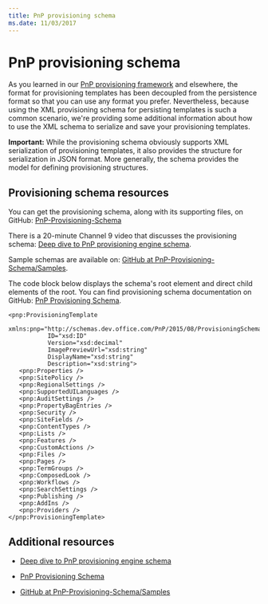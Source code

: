 ```yaml
---
title: PnP provisioning schema
ms.date: 11/03/2017
---
```

# PnP provisioning schema

As you learned in our [PnP provisioning framework](pnp-provisioning-framework.md) and elsewhere, the format for provisioning templates has been decoupled from the persistence format so that you can use any format you prefer. Nevertheless, because using the XML provisioning schema for persisting templates is such a common scenario, we're providing some additional information about how to use the XML schema to serialize and save your provisioning templates.

**Important:** While the provisioning schema obviously supports XML serialization of provisioning templates, it also provides the structure for serialization in JSON format. More generally, the schema provides the model for defining provisioning structures.

## Provisioning schema resources

You can get the provisioning schema, along with its supporting files, on GitHub: [PnP-Provisioning-Schema](https://github.com/SharePoint/PnP-Provisioning-Schema)

There is a 20-minute Channel 9 video that discusses the provisioning schema: [Deep dive to PnP provisioning engine schema](https://channel9.msdn.com/blogs/OfficeDevPnP/Deep-dive-to-PnP-provisioning-engine-schema).

Sample schemas are available on: [GitHub at PnP-Provisioning-Schema/Samples](https://github.com/SharePoint/PnP-Provisioning-Schema/tree/master/Samples).

The code block below displays the schema's root element and direct child elements of the root. You can find provisioning schema documentation on GitHub: [PnP Provisioning Schema](https://github.com/SharePoint/PnP-Sites-Core/blob/dev/Core/Tools/OfficeDevPnP.Core.Tools.DocsGenerator/OfficeDevPnP.Core.Tools.DocsGenerator/ProvisioningSchema-2015-08.md).

```
<pnp:ProvisioningTemplate
           xmlns:pnp="http://schemas.dev.office.com/PnP/2015/08/ProvisioningSchema"
           ID="xsd:ID"
           Version="xsd:decimal"
           ImagePreviewUrl="xsd:string"
           DisplayName="xsd:string"
           Description="xsd:string">
   <pnp:Properties />
   <pnp:SitePolicy />
   <pnp:RegionalSettings />
   <pnp:SupportedUILanguages />
   <pnp:AuditSettings />
   <pnp:PropertyBagEntries />
   <pnp:Security />
   <pnp:SiteFields />
   <pnp:ContentTypes />
   <pnp:Lists />
   <pnp:Features />
   <pnp:CustomActions />
   <pnp:Files />
   <pnp:Pages />
   <pnp:TermGroups />
   <pnp:ComposedLook />
   <pnp:Workflows />
   <pnp:SearchSettings />
   <pnp:Publishing />
   <pnp:AddIns />
   <pnp:Providers />
</pnp:ProvisioningTemplate>
```

## Additional resources
<a name="bk_addresources"> </a>

- [Deep dive to PnP provisioning engine schema](https://channel9.msdn.com/blogs/OfficeDevPnP/Deep-dive-to-PnP-provisioning-engine-schema)
    
- [PnP Provisioning Schema](https://github.com/SharePoint/PnP-Sites-Core/blob/dev/Core/Tools/OfficeDevPnP.Core.Tools.DocsGenerator/OfficeDevPnP.Core.Tools.DocsGenerator/ProvisioningSchema-2015-08.md)
    
- [GitHub at PnP-Provisioning-Schema/Samples](https://github.com/SharePoint/PnP-Provisioning-Schema/tree/master/Samples)
